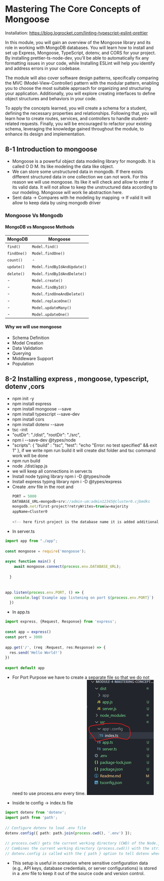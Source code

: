 # Mastering The Core Concepts of Mongoose
Installation: https://blog.logrocket.com/linting-typescript-eslint-prettier



In this module, you will gain an overview of the Mongoose library and its role in working with MongoDB databases. You will learn how to install and set up Express, Mongoose, TypeScript, dotenv, and CORS for your project. By installing prettier-ts-node-dev, you'll be able to automatically fix any formatting issues in your code, while Installing ESLint will help you identify and address errors in your codebase. 



The module will also cover software design patterns, specifically comparing the MVC (Model-View-Controller) pattern with the modular pattern, enabling you to choose the most suitable approach for organizing and structuring your application. Additionally, you will explore creating interfaces to define object structures and behaviors in your code.



To apply the concepts learned, you will create a schema for a student, defining the necessary properties and relationships. Following that, you will learn how to create routes, services, and controllers to handle student-related requests. Finally, you will be encouraged to refactor your existing schema, leveraging the knowledge gained throughout the module, to enhance its design and implementation.

## 8-1 Introduction to mongoose
- Mongoose is a powerful object data modeling library for mongodb. It is called O D M. Its like modeling the data like object.
- We can store some unstructured data in mongodb. If there exists different structured data in one  collection we can not work. For this reason we will use mongoose. Its like it will check and allow to enter if its valid data. It will not allow to keep the unstructured data according to our modeling. Mongoose will work lie abstraction here. 
- Sent data -> Compares with he modeling by mapping -> If valid It will allow to keep data by using mongodb driver

### Mongoose Vs Mongodb 
#### MongoDB vs Mongoose Methods

| **MongoDB** | **Mongoose**                |
| ----------- | --------------------------- |
| `find()`    | `Model.find()`              |
| `findOne()` | `Model.findOne()`           |
| `count()`   | -                           |
| `update()`  | `Model.findByIdAndUpdate()` |
| `delete()`  | `Model.findByIdAndDelete()` |
| -           | `Model.create()`            |
| -           | `Model.findById()`          |
| -           | `Model.findOneAndDelete()`  |
| -           | `Model.replaceOne()`        |
| -           | `Model.updateMany()`        |
| -           | `Model.updateOne()`         |

#### Why we will use mongoose
- Schema Definition
- Model Creation
- Data Validation
- Querying
- Middleware Support
- Population
  
## 8-2 Installing express , mongoose, typescript, dotenv ,cors
- npm init -y
- npm install express
- npm install mongoose --save
- npm install typescript --save-dev
- npm install cors
- npm install dotenv --save
- tsc -init
- "outDir": "./dist",   "rootDir": "./src",    
- npm i --save-dev @types/node
-   "scripts": {
    "build" : "tsc",
    "test": "echo \"Error: no test specified\" && exit 1"
  }, if we write npm run build it will create dist folder and tsc command work will be done
- npm run build
- node ./dist/app.js
- we will keep all connections in server.ts
- Install node typing library npm i -D @types/node
- Install express typing library npm i -D @types/express
- Create .env file in the root and 
  ```js
  PORT = 5000
  DATABASE_URL=mongodb+srv://admin-um:admin12345@cluster0.cjbmdks
  mongodb.net/first-project?retryWrites=true&w=majority
  appName=Cluster0

  <!-- here first-project is the database name it is added additionally  -->
  ```
-  In server.ts  
```ts
import app from "./app";

const mongoose = require('mongoose');

async function main() {
    await mongoose.connect(process.env.DATABASE_URL);
  
  }


app.listen(process.env.PORT, () => {
    console.log(`Example app listening on port ${process.env.PORT}`)
  })
```
- In app.ts
```ts
import express, {Request, Response} from 'express';

const app = express()
const port = 3000

app.get('/', (req :Request, res:Response) => {
  res.send('Hello World!')
})

export default app

```
- For Port Purpose we have to create a separate file so that we do not need to use process.env every time.
![alt text](image.png)

- Inside te config -> index.ts file 
```ts
import dotenv from 'dotenv';
import path from 'path';

// Configure dotenv to load .env file
dotenv.config({ path: path.join(process.cwd(), '.env') });

// process.cwd() gets the current working directory (CWD) of the Node.js process. This typically points to the root directory of your project.
// Combines the current working directory (process.cwd()) with the string '.env' to create the full path to the .env file.
// dotenv.config is called with the { path } option to tell dotenv where to find the .env filedotenv.config is called with the { path } option to tell dotenv where to find the .env file
```
- This setup is useful in scenarios where sensitive configuration data (e.g., API keys, database credentials, or server configurations) is stored in a .env file to keep it out of the source code and version control.

